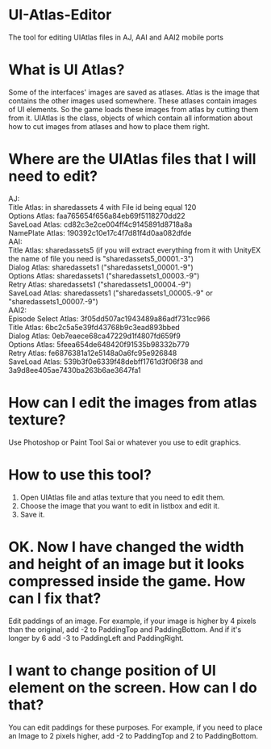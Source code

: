 # UI-Atlas-Editor
The tool for editing UIAtlas files in AJ, AAI and AAI2 mobile ports

# What is UI Atlas?
Some of the interfaces' images are saved as atlases. Atlas is the image that contains the other images used somewhere. These atlases contain images of UI elements. So the game loads these images from atlas by cutting them from it. UIAtlas is the class, objects of which contain all information about how to cut images from atlases and how to place them right.

# Where are the UIAtlas files that I will need to edit?
AJ:<br>
Title Atlas: in sharedassets 4 with File id being equal 120<br>
Options Atlas: faa765654f656a84eb69f5118270dd22<br>
SaveLoad Atlas: cd82c3e2ce004ff4c9145891d8718a8a<br>
NamePlate Atlas: 190392c10e17c4f7d81f4d0aa082dfde<br>
AAI:<br>
Title Atlas: sharedassets5 (if you will extract everything from it with UnityEX the name of file you need is "sharedassets5_00001.-3")<br>
Dialog Atlas: sharedassets1 ("sharedassets1_00001.-9")<br>
Options Atlas: sharedassets1 ("sharedassets1_00003.-9")<br>
Retry Atlas: sharedassets1 ("sharedassets1_00004.-9")<br>
SaveLoad Atlas: sharedassets1 ("sharedassets1_00005.-9" or "sharedassets1_00007.-9")<br>
AAI2:<br>
Episode Select Atlas: 3f05dd507ac1943489a86adf731cc966<br>
Title Atlas: 6bc2c5a5e39fd43768b9c3ead893bbed<br>
Dialog Atlas: 0eb7eaece68ca47229d1f4807fd659f9<br>
Options Atlas: 5feea654de648420f91535b98332b779<br>
Retry Atlas: fe6876381a12e5148a0a6fc95e926848<br>
SaveLoad Atlas: 539b3f0e6339f48debff1761d3f06f38 and 3a9d8ee405ae7430ba263b6ae3647fa1<br>

# How can I edit the images from atlas texture?
Use Photoshop or Paint Tool Sai or whatever you use to edit graphics.

# How to use this tool?
1. Open UIAtlas file and atlas texture that you need to edit them.
2. Choose the image that you want to edit in listbox and edit it.
3. Save it.

# OK. Now I have changed the width and height of an image but it looks compressed inside the game. How can I fix that?
Edit paddings of an image. For example, if your image is higher by 4 pixels than the original, add -2 to PaddingTop and PaddingBottom. And if it's longer by 6 add -3 to PaddingLeft and PaddingRight.

# I want to change position of UI element on the screen. How can I do that?
You can edit paddings for these purposes. For example, if you need to place an Image to 2 pixels higher, add -2 to PaddingTop and 2 to PaddingBottom.
